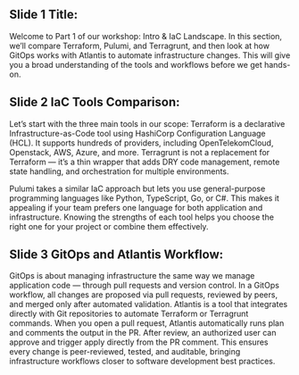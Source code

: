 ## Slide 1 Title:
Welcome to Part 1 of our workshop: Intro & IaC Landscape.
In this section, we’ll compare Terraform, Pulumi, and Terragrunt, and then look at how GitOps works with Atlantis to automate infrastructure changes.
This will give you a broad understanding of the tools and workflows before we get hands-on.

## Slide 2 IaC Tools Comparison:
Let’s start with the three main tools in our scope:
Terraform is a declarative Infrastructure-as-Code tool using HashiCorp Configuration Language (HCL). It supports hundreds of providers, including OpenTelekomCloud, Openstack, AWS, Azure, and more.
Terragrunt is not a replacement for Terraform — it’s a thin wrapper that adds DRY code management, remote state handling, and orchestration for multiple environments.

Pulumi takes a similar IaC approach but lets you use general-purpose programming languages like Python, TypeScript, Go, or C#. This makes it appealing if your team prefers one language for both application and infrastructure.
Knowing the strengths of each tool helps you choose the right one for your project or combine them effectively.

## Slide 3 GitOps and Atlantis Workflow:
GitOps is about managing infrastructure the same way we manage application code — through pull requests and version control.
In a GitOps workflow, all changes are proposed via pull requests, reviewed by peers, and merged only after automated validation.
Atlantis is a tool that integrates directly with Git repositories to automate Terraform or Terragrunt commands.
When you open a pull request, Atlantis automatically runs plan and comments the output in the PR. After review, an authorized user can approve and trigger apply directly from the PR comment.
This ensures every change is peer-reviewed, tested, and auditable, bringing infrastructure workflows closer to software development best practices.
